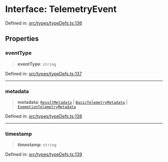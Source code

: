 # Interface: TelemetryEvent

Defined in: [src/types/typeDefs.ts:136](https://github.com/zotoio/x-fidelity/blob/f39ce89f1db3ea0cfe6f222cf6cc7fcd78a94dca/src/types/typeDefs.ts#L136)

## Properties

### eventType

> **eventType**: `string`

Defined in: [src/types/typeDefs.ts:137](https://github.com/zotoio/x-fidelity/blob/f39ce89f1db3ea0cfe6f222cf6cc7fcd78a94dca/src/types/typeDefs.ts#L137)

***

### metadata

> **metadata**: [`ResultMetadata`](ResultMetadata.md) \| [`BasicTelemetryMetadata`](BasicTelemetryMetadata.md) \| [`ExemptionTelemetryMetadata`](ExemptionTelemetryMetadata.md)

Defined in: [src/types/typeDefs.ts:138](https://github.com/zotoio/x-fidelity/blob/f39ce89f1db3ea0cfe6f222cf6cc7fcd78a94dca/src/types/typeDefs.ts#L138)

***

### timestamp

> **timestamp**: `string`

Defined in: [src/types/typeDefs.ts:139](https://github.com/zotoio/x-fidelity/blob/f39ce89f1db3ea0cfe6f222cf6cc7fcd78a94dca/src/types/typeDefs.ts#L139)
